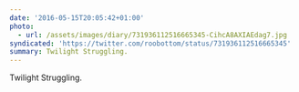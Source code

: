 ```yaml
---
date: '2016-05-15T20:05:42+01:00'
photo:
  - url: /assets/images/diary/731936112516665345-CihcA8AXIAEdag7.jpg
syndicated: 'https://twitter.com/roobottom/status/731936112516665345'
summary: Twilight Struggling.
---
```

Twilight Struggling. 
